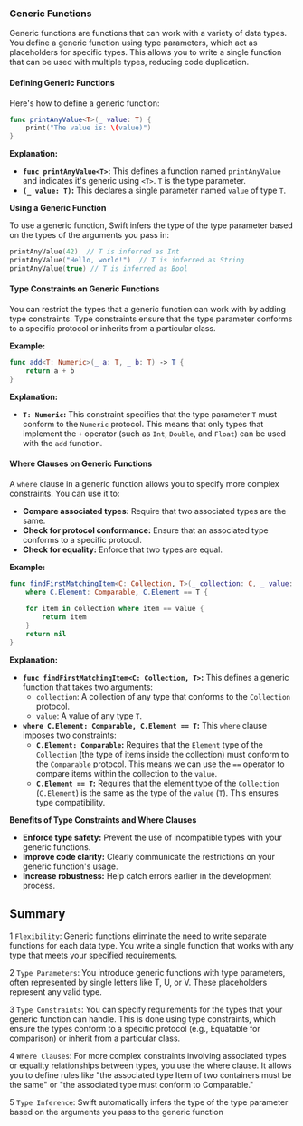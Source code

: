 ### Generic Functions

Generic functions are functions that can work with a variety of data types. You define a generic function using type parameters, which act as placeholders for specific types. This allows you to write a single function that can be used with multiple types, reducing code duplication.

#### Defining Generic Functions

Here's how to define a generic function:

```swift
func printAnyValue<T>(_ value: T) {
    print("The value is: \(value)")
}
```

**Explanation:**

* **`func printAnyValue<T>`:** This defines a function named `printAnyValue` and indicates it's generic using `<T>`. `T` is the type parameter.
* **`(_ value: T)`:** This declares a single parameter named `value` of type `T`.


**Using a Generic Function**

To use a generic function, Swift infers the type of the type parameter based on the types of the arguments you pass in:

```swift
printAnyValue(42)  // T is inferred as Int
printAnyValue("Hello, world!")  // T is inferred as String
printAnyValue(true) // T is inferred as Bool
```

#### Type Constraints on Generic Functions

You can restrict the types that a generic function can work with by adding type constraints. Type constraints ensure that the type parameter conforms to a specific protocol or inherits from a particular class.

**Example:**

```swift
func add<T: Numeric>(_ a: T, _ b: T) -> T {
    return a + b
}
```

**Explanation:**

* **`T: Numeric`:** This constraint specifies that the type parameter `T` must conform to the `Numeric` protocol. This means that only types that implement the `+` operator (such as `Int`, `Double`, and `Float`) can be used with the `add` function.

#### Where Clauses on Generic Functions

A `where` clause in a generic function allows you to specify more complex constraints. You can use it to:

* **Compare associated types:** Require that two associated types are the same.
* **Check for protocol conformance:** Ensure that an associated type conforms to a specific protocol.
* **Check for equality:** Enforce that two types are equal.

**Example:**

```swift
func findFirstMatchingItem<C: Collection, T>(_ collection: C, _ value: T) -> C.Element? 
    where C.Element: Comparable, C.Element == T {
        
    for item in collection where item == value {
        return item
    }
    return nil
}
```

**Explanation:**

* **`func findFirstMatchingItem<C: Collection, T>`:**  This defines a generic function that takes two arguments:
    * `collection`: A collection of any type that conforms to the `Collection` protocol.
    * `value`: A value of any type `T`.
* **`where C.Element: Comparable, C.Element == T`:** This `where` clause imposes two constraints:
    * **`C.Element: Comparable`:** Requires that the `Element` type of the `Collection` (the type of items inside the collection) must conform to the `Comparable` protocol. This means we can use the `==` operator to compare items within the collection to the `value`.
    * **`C.Element == T`:** Requires that the element type of the `Collection` (`C.Element`) is the same as the type of the `value` (`T`).  This ensures type compatibility.

**Benefits of Type Constraints and Where Clauses**

* **Enforce type safety:**  Prevent the use of incompatible types with your generic functions.
* **Improve code clarity:** Clearly communicate the restrictions on your generic function's usage.
* **Increase robustness:** Help catch errors earlier in the development process.

## Summary

1 `Flexibility`: Generic functions eliminate the need to write separate functions for each data type. You write a single function that works with any type that meets your specified requirements.

2 `Type Parameters`: You introduce generic functions with type parameters, often represented by single letters like T, U, or V. These placeholders represent any valid type.

3 `Type Constraints`: You can specify requirements for the types that your generic function can handle. This is done using type constraints, which ensure the types conform to a specific protocol (e.g., Equatable for comparison) or inherit from a particular class.

4 `Where Clauses`: For more complex constraints involving associated types or equality relationships between types, you use the where clause. It allows you to define rules like "the associated type Item of two containers must be the same" or "the associated type must conform to Comparable."

5 `Type Inference`: Swift automatically infers the type of the type parameter based on the arguments you pass to the generic function